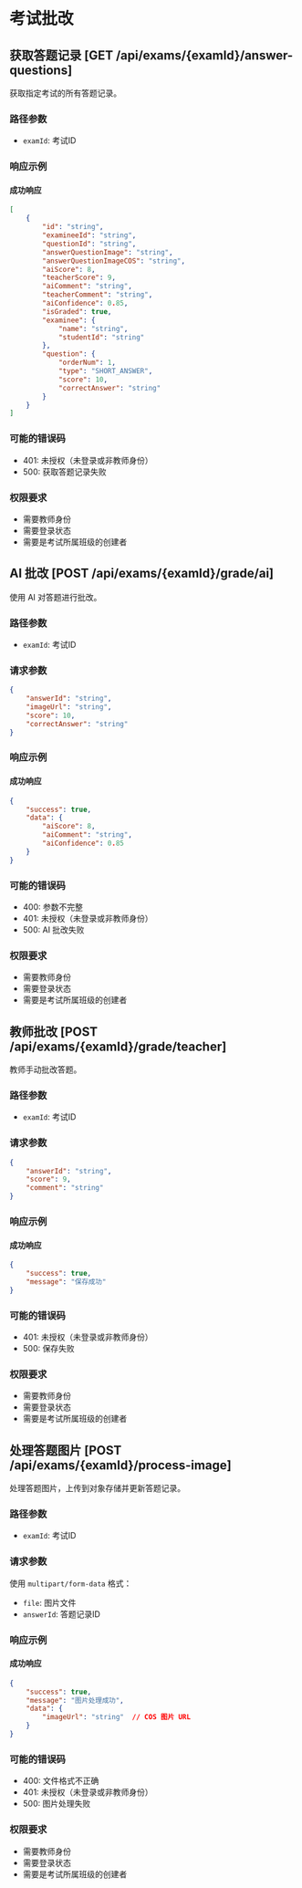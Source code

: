 # 考试批改

## 获取答题记录 [GET /api/exams/{examId}/answer-questions]

获取指定考试的所有答题记录。

### 路径参数

- `examId`: 考试ID

### 响应示例

#### 成功响应
```json
[
    {
        "id": "string",
        "examineeId": "string",
        "questionId": "string",
        "answerQuestionImage": "string",
        "answerQuestionImageCOS": "string",
        "aiScore": 8,
        "teacherScore": 9,
        "aiComment": "string",
        "teacherComment": "string",
        "aiConfidence": 0.85,
        "isGraded": true,
        "examinee": {
            "name": "string",
            "studentId": "string"
        },
        "question": {
            "orderNum": 1,
            "type": "SHORT_ANSWER",
            "score": 10,
            "correctAnswer": "string"
        }
    }
]
```

### 可能的错误码

- 401: 未授权（未登录或非教师身份）
- 500: 获取答题记录失败

### 权限要求

- 需要教师身份
- 需要登录状态
- 需要是考试所属班级的创建者

## AI 批改 [POST /api/exams/{examId}/grade/ai]

使用 AI 对答题进行批改。

### 路径参数

- `examId`: 考试ID

### 请求参数

```json
{
    "answerId": "string",
    "imageUrl": "string",
    "score": 10,
    "correctAnswer": "string"
}
```

### 响应示例

#### 成功响应
```json
{
    "success": true,
    "data": {
        "aiScore": 8,
        "aiComment": "string",
        "aiConfidence": 0.85
    }
}
```

### 可能的错误码

- 400: 参数不完整
- 401: 未授权（未登录或非教师身份）
- 500: AI 批改失败

### 权限要求

- 需要教师身份
- 需要登录状态
- 需要是考试所属班级的创建者

## 教师批改 [POST /api/exams/{examId}/grade/teacher]

教师手动批改答题。

### 路径参数

- `examId`: 考试ID

### 请求参数

```json
{
    "answerId": "string",
    "score": 9,
    "comment": "string"
}
```

### 响应示例

#### 成功响应
```json
{
    "success": true,
    "message": "保存成功"
}
```

### 可能的错误码

- 401: 未授权（未登录或非教师身份）
- 500: 保存失败

### 权限要求

- 需要教师身份
- 需要登录状态
- 需要是考试所属班级的创建者

## 处理答题图片 [POST /api/exams/{examId}/process-image]

处理答题图片，上传到对象存储并更新答题记录。

### 路径参数

- `examId`: 考试ID

### 请求参数

使用 `multipart/form-data` 格式：
- `file`: 图片文件
- `answerId`: 答题记录ID

### 响应示例

#### 成功响应
```json
{
    "success": true,
    "message": "图片处理成功",
    "data": {
        "imageUrl": "string"  // COS 图片 URL
    }
}
```

### 可能的错误码

- 400: 文件格式不正确
- 401: 未授权（未登录或非教师身份）
- 500: 图片处理失败

### 权限要求

- 需要教师身份
- 需要登录状态
- 需要是考试所属班级的创建者 